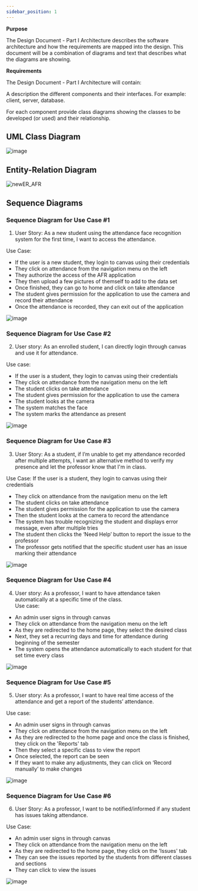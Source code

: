 ```yaml
---
sidebar_position: 1
---
```


**Purpose**

The Design Document - Part I Architecture describes the software architecture and how the requirements are mapped into the design. This document will be a combination of diagrams and text that describes what the diagrams are showing.

**Requirements**

The Design Document - Part I Architecture will contain:

A description the different components and their interfaces. For example: client, server, database.

For each component provide class diagrams showing the classes to be developed (or used) and their relationship.

## UML Class Diagram
![image](https://user-images.githubusercontent.com/78066498/192671179-b13a4c35-04a5-497a-8777-96beaa4c6744.png)

## Entity-Relation Diagram
![newER_AFR](https://user-images.githubusercontent.com/17518043/202818573-e526e259-cc87-4fad-80e9-1daf42d2f5c5.png)


## Sequence Diagrams

### Sequence Diagram for Use Case #1

1. User Story:
As a new student using the attendance face recognition system for the first time, I want to access the attendance.<br/>

Use Case:
- If the user is a new student, they login to canvas using their credentials
- They click on attendance from the navigation menu on the left
- They authorize the access of the AFR application
- They then upload a few pictures of themself to add to the data set
- Once finished, they can go to home and click on take attendance
- The student gives permission for the application to use the camera and record their attendance
- Once the attendance is recorded, they can exit out of the application

![image](https://user-images.githubusercontent.com/78066498/202630882-41135da7-6cad-44c1-980e-d2a2ce7c9714.png)

### Sequence Diagram for Use Case #2

2.	User story:
As an enrolled student, I can directly login through canvas and use it for attendance.<br/>

Use case:
-	If the user is a student, they login to canvas using their credentials
- They click on attendance from the navigation menu on the left
- The student clicks on take attendance
- The student gives permission for the application to use the camera
-	The student looks at the camera
-	The system matches the face
-	The system marks the attendance as present

![image](https://user-images.githubusercontent.com/78066498/202631011-cf16caf1-5d68-4f2b-ac15-69d6f90d94bd.png)

### Sequence Diagram for Use Case #3

3. User Story: 
As a student, if I’m unable to get my attendance recorded after multiple attempts, I want an alternative method to verify my presence and let the professor know that I'm in class.<br/>

Use Case:
If the user is a student, they login to canvas using their credentials
- They click on attendance from the navigation menu on the left
- The student clicks on take attendance
- The student gives permission for the application to use the camera
-	Then the student looks at the camera to record the attendance
-	The system has trouble recognizing the student and displays error message, even after multiple tries
-	The student then clicks the ‘Need Help’ button to report the issue to the professor
-	The professor gets notified that the specific student user has an issue marking their attendance

![image](https://user-images.githubusercontent.com/78066498/202631114-4e994c38-bfea-42d6-8a70-392894291a18.png)

### Sequence Diagram for Use Case #4

4.	User story:
As a professor, I want to have attendance taken automatically at a specific time of the class.<br/>
 Use case:
-	An admin user signs in through canvas
-	They click on attendance from the navigation menu on the left
-	As they are redirected to the home page, they select the desired class
-	Next, they set a recurring days and time for attendance during beginning of the semester
-	The system opens the attendance automatically to each student for that set time every class

![image](https://user-images.githubusercontent.com/78066498/202631232-12debbdd-9098-42c8-8299-2b8f3fb694dd.png)


### Sequence Diagram for Use Case #5

5.	User story:
As a professor, I want to have real time access of the attendance and get a report of the students’ attendance.<br/>

Use case: 
-	An admin user signs in through canvas
-	They click on attendance from the navigation menu on the left
-	As they are redirected to the home page and once the class is finished, they click on the 'Reports' tab
-	Then they select a specific class to view the report
-	Once selected, the report can be seen
-	If they want to make any adjustments, they can click on ‘Record manually’ to make changes

![image](https://user-images.githubusercontent.com/78066498/202640301-03a226f6-498d-42a0-bf19-2269637ae04c.png)

### Sequence Diagram for Use Case #6

6. User Story:
As a professor, I want to be notified/informed if any student has issues taking attendance.<br/>

Use Case:
-	An admin user signs in through canvas
-	They click on attendance from the navigation menu on the left
-	As they are redirected to the home page, they click on the 'Issues' tab
-	They can see the issues reported by the students from different classes and sections
-	They can click to view the issues

![image](https://user-images.githubusercontent.com/78066498/202643225-f105aea1-802d-41de-8670-f320cc5b05ac.png)
